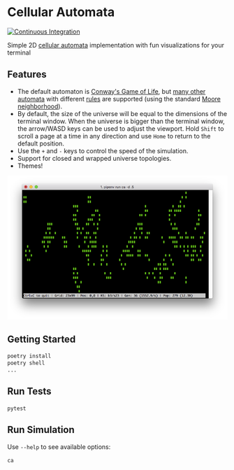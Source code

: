# Cellular Automata

[![Continuous Integration](https://github.com/mconigliaro/cellular_automata/actions/workflows/ci.yml/badge.svg)](https://github.com/mconigliaro/cellular_automata/actions/workflows/ci.yml)

Simple 2D [cellular automata](https://www.conwaylife.com/wiki/Cellular_automaton) implementation with fun visualizations for your terminal

## Features

- The default automaton is [Conway's Game of Life](https://www.conwaylife.com/wiki/Conway%27s_Game_of_Life), but [many other automata](https://www.conwaylife.com/wiki/List_of_Life-like_cellular_automata) with different [rules](https://www.conwaylife.com/wiki/Rulestring) are supported (using the standard [Moore neighborhood](https://www.conwaylife.com/wiki/Moore_neighbourhood)).
- By default, the size of the universe will be equal to the dimensions of the terminal window. When the universe is bigger than the terminal window, the arrow/WASD keys can be used to adjust the viewport. Hold `Shift` to scroll a page at a time in any direction and use `Home` to return to the default position.
- Use the `+` and `-` keys to control the speed of the simulation.
- Support for closed and wrapped universe topologies.
- Themes!

![](screenshots/1.png)

## Getting Started

    poetry install
    poetry shell
    ...

## Run Tests

    pytest

## Run Simulation

Use `--help` to see available options:

    ca
